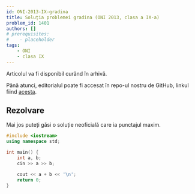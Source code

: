 ```yaml
---
id: ONI-2013-IX-gradina
title: Soluția problemei gradina (ONI 2013, clasa a IX-a)
problem_id: 1401
authors: []
# prerequisites:
#    - placeholder
tags:
    - ONI
    - clasa IX
---
```

Articolul va fi disponibil curând în arhivă.

Până atunci, editorialul poate fi accesat în repo-ul nostru de GitHub, linkul fiind [acesta](https://github.com/roalgo-discord/Romanian-Olympiad-Solutions/blob/main/ONI%20(national%20olympiad)/2013/09/gradina.pdf).

## Rezolvare

Mai jos puteți găsi o soluție neoficială care ia punctajul maxim.


```cpp
#include <iostream>
using namespace std;

int main() {
    int a, b;
    cin >> a >> b;

    cout << a + b << '\n';
    return 0;
}
```
